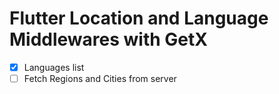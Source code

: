 # Flutter Location and Language Middlewares with GetX

- [X] Languages list
- [ ] Fetch Regions and Cities from server